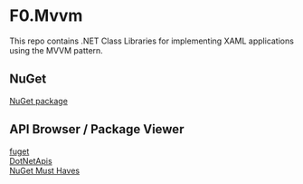 # F0.Mvvm
This repo contains .NET Class Libraries for implementing XAML applications using the MVVM pattern.

## NuGet
[NuGet package](https://www.nuget.org/packages/F0.Mvvm/)

## API Browser / Package Viewer
[fuget](https://www.fuget.org/packages/F0.Mvvm)\
[DotNetApis](http://dotnetapis.com/pkg/F0.Mvvm)\
[NuGet Must Haves](https://nugetmusthaves.com/Package/F0.Mvvm)
